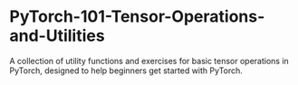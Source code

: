 # PyTorch-101-Tensor-Operations-and-Utilities
A collection of utility functions and exercises for basic tensor operations in PyTorch, designed to help beginners get started with PyTorch.
